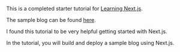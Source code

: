 This is a completed starter tutorial for [Learning Next.js](https://nextjs.org/learn).

The sample blog can be found [here](https://nextjs-blog-three-navy.vercel.app).

I found this tutorial to be very helpful getting started with Next.js.

In the tutorial, you will build and deploy a sample blog using Next.js.